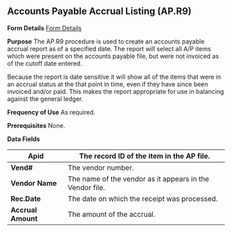 ## Accounts Payable Accrual Listing (AP.R9)
<PageHeader />

**Form Details**
[Form Details](../AP-R9-1/README.md)

**Purpose**
The AP.R9 procedure is used to create an accounts payable accrual report as of
a specified date. The report will select all A/P items which were present on
the accounts payable file, but were not invoiced as of the cutoff date
entered.

Because the report is date sensitive it will show all of the items that were
in an accrual status at the that point in time, even if they have since been
invoiced and/or paid. This makes the report appropriate for use in balancing
against the general ledger.

**Frequency of Use**
As required.

**Prerequisites**
None.

**Data Fields**

| **Apid**           | The record ID of the item in the AP file.                |
| ------------------ | -------------------------------------------------------- |
| **Vend#**          | The vendor number.                                       |
| **Vendor Name**    | The name of the vendor as it appears in the Vendor file. |
| **Rec.Date**       | The date on which the receipt was processed.             |
| **Accrual Amount** | The amount of the accrual.                               |

<badge text= "Version 8.10.57 " vertical="middle" />

<PageFooter />
